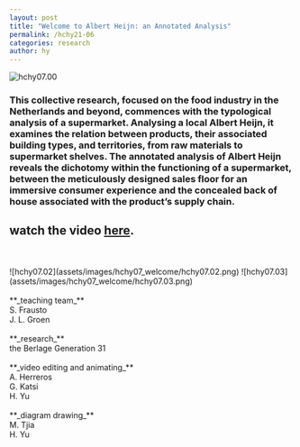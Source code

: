 ```yaml
---
layout: post
title: "Welcome to Albert Heijn: an Annotated Analysis"
permalink: /hchy21-06
categories: research
author: hy
---
```


![hchy07.00](assets/images/hchy07_welcome/hchy07.00.png)

### This collective research, focused on the food industry in the Netherlands and beyond, commences with the typological analysis of a supermarket. Analysing a local Albert Heijn, it examines the relation between products, their associated building types, and territories, from raw materials to supermarket shelves. The annotated analysis of Albert Heijn reveals the dichotomy within the functioning of a supermarket, between the meticulously designed sales floor for an immersive consumer experience and the concealed back of house associated with the product’s supply chain.

## watch the video [here](https://vimeo.com/696200379/ccae5011db).

<br>
<br>
![hchy07.02](assets/images/hchy07_welcome/hchy07.02.png)
![hchy07.03](assets/images/hchy07_welcome/hchy07.03.png)
<br>
<br>
**_teaching team_**
<br/>S. Frausto
<br/>J. L. Groen
<br>
<br>
**_research_**
<br/>the Berlage Generation 31
<br>
<br>
**_video editing and animating_**
<br/>A. Herreros
<br/>G. Katsi
<br/>H. Yu
<br>
<br>
**_diagram drawing_**
<br/>M. Tjia
<br/>H. Yu

